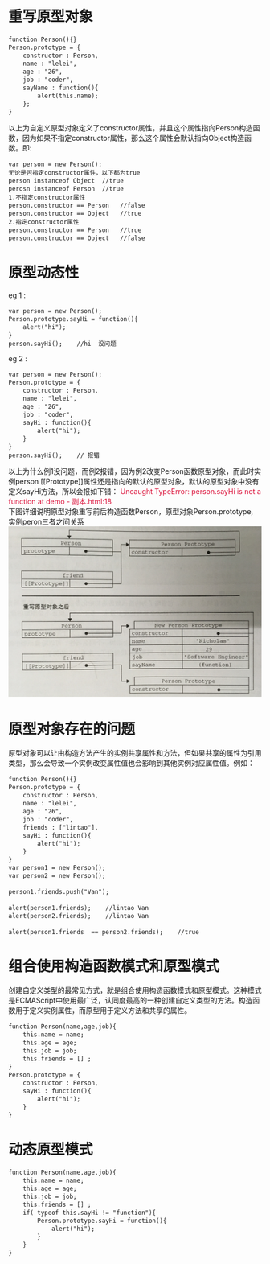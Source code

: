 # 重写原型对象
```
function Person(){}
Person.prototype = {
    constructor : Person,
    name : "lelei",
    age : "26",
    job : "coder",
    sayName : function(){
        alert(this.name);
    };
}
```
以上为自定义原型对象定义了constructor属性，并且这个属性指向Person构造函数，因为如果不指定constructor属性，那么这个属性会默认指向Object构造函数。即:<br>
```
var person = new Person();
无论是否指定constructor属性，以下都为true
person instanceof Object  //true
perosn instanceof Person  //true
1.不指定constructor属性
person.constructor == Person   //false
person.constructor == Object   //true
2.指定constructor属性
person.constructor == Person   //true
person.constructor == Object   //false
```

# 原型动态性
eg 1 : <br>
```
var person = new Person();
Person.prototype.sayHi = function(){
    alert("hi");
}
person.sayHi();    //hi  没问题
```
eg 2 : <br>
```
var person = new Person();
Person.prototype = {
    constructor : Person,
    name : "lelei",
    age : "26",
    job : "coder",
    sayHi : function(){
        alert("hi");
    }
}
person.sayHi();    // 报错
```
以上为什么例1没问题，而例2报错，因为例2改变Person函数原型对象，而此时实例person [[Prototype]]属性还是指向的默认的原型对象，默认的原型对象中没有定义sayHi方法，所以会报如下错：
<font color=#DC143C>Uncaught TypeError: person.sayHi is not a function  at demo - 副本.html:18</font>
<br>
下图详细说明原型对象重写前后构造函数Person，原型对象Person.prototype, 实例peron三者之间关系
![](pic/20200515002834.png)

# 原型对象存在的问题
原型对象可以让由构造方法产生的实例共享属性和方法，但如果共享的属性为引用类型，那么会导致一个实例改变属性值也会影响到其他实例对应属性值。例如：
```
function Person(){}
Person.prototype = {
    constructor : Person,
    name : "lelei",
    age : "26",
    job : "coder",
    friends : ["lintao"],
    sayHi : function(){
        alert("hi");
    }
}
var person1 = new Person();
var person2 = new Person();

person1.friends.push("Van");

alert(person1.friends);    //lintao Van
alert(person2.friends);    //lintao Van

alert(person1.friends  == person2.friends);    //true
```

# 组合使用构造函数模式和原型模式
创建自定义类型的最常见方式，就是组合使用构造函数模式和原型模式。这种模式是ECMAScript中使用最广泛，认同度最高的一种创建自定义类型的方法。构造函数用于定义实例属性，而原型用于定义方法和共享的属性。
```
function Person(name,age,job){
    this.name = name;
    this.age = age;
    this.job = job;
    this.friends = [] ;
}
Person.prototype = {
    constructor : Person,
    sayHi : function(){
        alert("hi");
    }
}
```

# 动态原型模式
```
function Person(name,age,job){
    this.name = name;
    this.age = age;
    this.job = job;
    this.friends = [] ;
    if( typeof this.sayHi != "function"){
        Person.prototype.sayHi = function(){
            alert("hi");
        }
    }
}
```